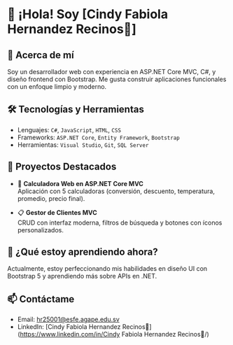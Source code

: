 # 👋 ¡Hola! Soy [Cindy Fabiola Hernandez Recinos🌸]

## 💼 Acerca de mí
Soy un desarrollador web con experiencia en ASP.NET Core MVC, C#, y diseño frontend con Bootstrap. Me gusta construir aplicaciones funcionales con un enfoque limpio y moderno.

## 🛠️ Tecnologías y Herramientas
- Lenguajes: `C#`, `JavaScript`, `HTML`, `CSS`
- Frameworks: `ASP.NET Core`, `Entity Framework`, `Bootstrap`
- Herramientas: `Visual Studio`, `Git`, `SQL Server`

## 📂 Proyectos Destacados
- 🎯 **Calculadora Web en ASP.NET Core MVC**  
  Aplicación con 5 calculadoras (conversión, descuento, temperatura, promedio, precio final).

- 📋 **Gestor de Clientes MVC**  
  CRUD con interfaz moderna, filtros de búsqueda y botones con íconos personalizados.

## 🚀 ¿Qué estoy aprendiendo ahora?
Actualmente, estoy perfeccionando mis habilidades en diseño UI con Bootstrap 5 y aprendiendo más sobre APIs en .NET.

## 📫 Contáctame
- Email: hr25001@esfe.agape.edu.sv
- LinkedIn: [Cindy Fabiola Hernandez Recinos🌸](https://www.linkedin.com/in/Cindy Fabiola Hernandez Recinos🌸/)
